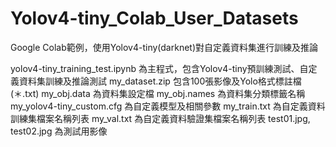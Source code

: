 # Yolov4-tiny_Colab_User_Datasets
Google Colab範例，使用Yolov4-tiny(darknet)對自定義資料集進行訓練及推論

yolov4-tiny_training_test.ipynb 為主程式，包含Yolov4-tiny預訓練測試、自定義資料集訓練及推論測試
my_dataset.zip 包含100張影像及Yolo格式標註檔(＊.txt)
my_obj.data 為資料集設定檔
my_obj.names 為資料集分類標籤名稱
my_yolov4-tiny_custom.cfg 為自定義模型及相關參數
my_train.txt 為自定義資料訓練集檔案名稱列表
my_val.txt 為自定義資料驗證集檔案名稱列表
test01.jpg, test02.jpg 為測試用影像
